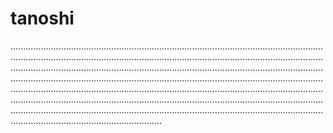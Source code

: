# tanoshi
................................................................................................................................................................................................................................................................................................................................................................................................................................................................................................................................................................................................................................................................................................................................................................................................................................................................................................................................................................